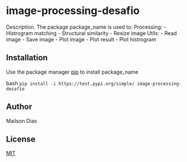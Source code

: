 # image-processing-desafio

Description. 
The package package_name is used to:
    Processing:
    	- Histrogram matching
	    - Structural similarity
        - Resize image
    Utils:
        - Read image
        - Save image
        - Plot image
        - Plot result
        - Plot histrogram
        
## Installation

Use the package manager [pip](https://pip.pypa.io/en/stable/) to install package_name

bash
`pip install -i https://test.pypi.org/simple/ image-processing-desafio`

## Author
Mailson Dias

## License
[MIT](https://choosealicense.com/licenses/mit/)
